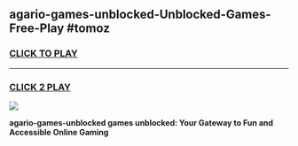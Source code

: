 
## agario-games-unblocked-Unblocked-Games-Free-Play #tomoz
<h3>
<a href="https://us.freeplayer.one?title=agario-games-unblocked&ref=9M">CLICK TO PLAY</a></h3>
<hr>

<h3>
<a href="https://us.freeplayer.one?title=agario-games-unblocked&ref=9M">CLICK 2 PLAY</a>
  
</h3>

<a href="https://us.freeplayer.one?title=agario-games-unblocked&ref=9M"><img src="https://clearcache.store/games.png"></a>


**agario-games-unblocked games unblocked: Your Gateway to Fun and Accessible Online Gaming**
